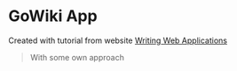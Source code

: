 # GoWiki App

Created with tutorial from website [Writing Web Applications](https://go.dev/doc/articles/wiki/)

> With some own approach